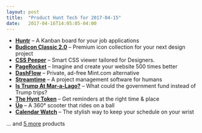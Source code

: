 ```yaml
---
layout: post
title:  "Product Hunt Tech for 2017-04-15"
date:   2017-04-16T14:05:05-04:00
---
```


* **[Huntr](https://www.producthunt.com/posts/huntr-3?utm_campaign=producthunt-api&utm_medium=api&utm_source=Application%3A+Daily+Digest+RSS+%28ID%3A+3202%29)** – A Kanban board for your job applications
* **[Budicon Classic 2.0](https://www.producthunt.com/posts/budicon-classic-2-0?utm_campaign=producthunt-api&utm_medium=api&utm_source=Application%3A+Daily+Digest+RSS+%28ID%3A+3202%29)** – Premium icon collection for your next design project
* **[CSS Peeper](https://www.producthunt.com/posts/css-peeper-2?utm_campaign=producthunt-api&utm_medium=api&utm_source=Application%3A+Daily+Digest+RSS+%28ID%3A+3202%29)** – Smart CSS viewer tailored for Designers.
* **[PageRocket](https://www.producthunt.com/posts/pagerocket?utm_campaign=producthunt-api&utm_medium=api&utm_source=Application%3A+Daily+Digest+RSS+%28ID%3A+3202%29)** – Imagine and create your website 500 times better
* **[DashFlow](https://www.producthunt.com/posts/dashflow-3?utm_campaign=producthunt-api&utm_medium=api&utm_source=Application%3A+Daily+Digest+RSS+%28ID%3A+3202%29)** – Private, ad-free Mint.com alternative
* **[Streamtime](https://www.producthunt.com/posts/streamtime?utm_campaign=producthunt-api&utm_medium=api&utm_source=Application%3A+Daily+Digest+RSS+%28ID%3A+3202%29)** – A project management software for humans
* **[Is Trump At Mar-a-Lago?](https://www.producthunt.com/posts/is-trump-at-mar-a-lago?utm_campaign=producthunt-api&utm_medium=api&utm_source=Application%3A+Daily+Digest+RSS+%28ID%3A+3202%29)** – What could the government fund instead of Trump trips?
* **[The Hynt Token](https://www.producthunt.com/posts/the-hynt-token?utm_campaign=producthunt-api&utm_medium=api&utm_source=Application%3A+Daily+Digest+RSS+%28ID%3A+3202%29)** – Get reminders at the right time & place
* **[Üo](https://www.producthunt.com/posts/uo?utm_campaign=producthunt-api&utm_medium=api&utm_source=Application%3A+Daily+Digest+RSS+%28ID%3A+3202%29)** – A 360° scooter that rides on a ball
* **[Calendar Watch](https://www.producthunt.com/posts/calendar-watch-2?utm_campaign=producthunt-api&utm_medium=api&utm_source=Application%3A+Daily+Digest+RSS+%28ID%3A+3202%29)** – The stylish way to keep your schedule on your wrist

… and [5 more](https://www.producthunt.com/tech) products